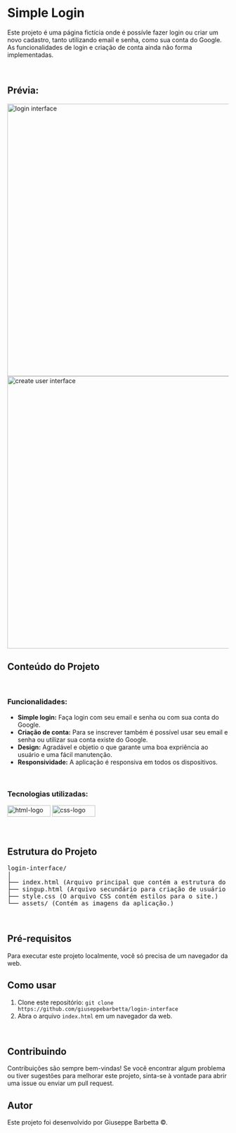 <h1>Simple Login</h1>

<p>Este projeto é uma página fictícia onde é possívle fazer login ou criar um novo cadastro, tanto utilizando email e senha, como sua conta do Google. As funcionalidades de login e criação de conta ainda não forma implementadas.</p>
<br>
<h2>Prévia: </h2>
<img src='https://github.com/giuseppebarbetta/login-interface/assets/148505073/4657d44a-5d49-4cea-8d43-5042c7e1749d' alt='login interface' height='620px'>
<img src='https://github.com/giuseppebarbetta/login-interface/assets/148505073/662cb2e3-d99d-43de-b5fe-244b3cb86058' alt='create user interface' height='620px'>


<h2>Conteúdo do Projeto</h2>

<br>
<h3>Funcionalidades:</h3>

<ul>
  <li><strong>Simple login:</strong> Faça login com seu email e senha ou com sua conta do Google.</li>
  <li><strong>Criação de conta:</strong> Para se inscrever também é possível usar seu email e senha ou utilizar sua conta existe do Google.</li>
  <li><strong>Design:</strong> Agradável e objetio o que garante uma boa expriência ao usuário e uma fácil manutenção.</li>
  <li><strong>Responsividade:</strong> A aplicação é responsiva em todos os dispositivos.</li>
</ul>
<br>
<h3>Tecnologias utilizadas:</h3>

<div display:flex>
<img src="https://img.shields.io/badge/HTML5-E34F26?style=for-the-badge&logo=html5&logoColor=white" width="98px" height="26px" alt='html-logo'> 
<img src="https://img.shields.io/badge/CSS3-1572B6?style=for-the-badge&logo=css3&logoColor=white" width="98px" height="26px" alt='css-logo'>
</div><br>
<br>

<h2>Estrutura do Projeto</h2>

<pre>
login-interface/
│
├── index.html (Arquivo principal que contém a estrutura do site.)
├── singup.html (Arquivo secundário para criação de usuário com a estrutura da página.)
├── style.css (O arquivo CSS contém estilos para o site.)
└── assets/ (Contém as imagens da aplicação.)
</pre>
<br>

<h2>Pré-requisitos</h2>

<p>Para executar este projeto localmente, você só precisa de um navegador da web.</p>

<h2>Como usar</h2>

<ol>
    <li>Clone este repositório: <code>git clone https://github.com/giuseppebarbetta/login-interface</code></li>
    <li>Abra o arquivo <code>index.html</code> em um navegador da web.</li>
</ol>
<br>

<h2>Contribuindo</h2>

<p>Contribuições são sempre bem-vindas! Se você encontrar algum problema ou tiver sugestões para melhorar este projeto, sinta-se à vontade para abrir uma issue ou enviar um pull request.</p>

<h2>Autor</h2>

<p>Este projeto foi desenvolvido por Giuseppe Barbetta ©.</p>
